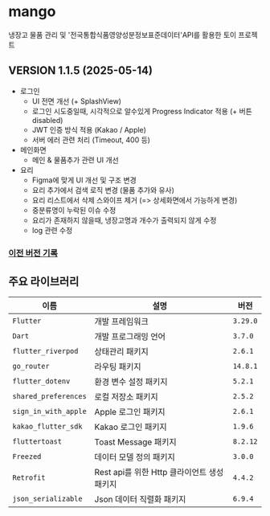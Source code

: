 # mango

냉장고 물품 관리 및 '전국통합식품영양성분정보표준데이터'API를 활용한 토이 프로젝트

## VERSION 1.1.5 (2025-05-14)
 - 로그인
   - UI 전면 개선 (+ SplashView)
   - 로그인 시도중일때, 시각적으로 알수있게 Progress Indicator 적용 (+ 버튼 disabled)
   - JWT 인증 방식 적용 (Kakao / Apple)
   - 서버 에러 관련 처리 (Timeout, 400 등)
 - 메인화면
   - 메인 & 물품추가 관련 UI 개선
 - 요리
   - Figma에 맞게 UI 개선 및 구조 변경
   - 요리 추가에서 검색 로직 변경 (물품 추가와 유사)
   - 요리 리스트에서 삭제 스와이프 제거 (=> 상세화면에서 가능하게 변경)
   - 중분류명이 누락된 이슈 수정
   - 요리가 존재하지 않을때, 냉장고명과 개수가 출력되지 않게 수정
   - log 관련 수정

### [이전 버전 기록](https://docs.google.com/document/d/1jGvCaHdyLdExCCWo95xoGkFYdY4Mc1hrtk55fEWGx1o/edit?usp=sharing) <br>

## 주요 라이브러리

| 이름           | 설명                           | 버전               |
| ------------ | ---------------------------- | ----------------- |
| `Flutter`      | 개발 프레임워크       | `3.29.0` |
| `Dart`      | 개발 프로그래밍 언어       | `3.7.0` |
| `flutter_riverpod`      | 상태관리 패키지       | `2.6.1` |
| `go_router`      | 라우팅 패키지       | `14.8.1` |
| `flutter_dotenv`      | 환경 변수 설정 패키지       | `5.2.1` |
| `shared_preferences`      | 로컬 저장소 패키지       | `2.5.2` |
| `sign_in_with_apple`      | Apple 로그인 패키지       | `2.6.1` |
| `kakao_flutter_sdk`      | Kakao 로그인 패키지       | `1.9.6` |
| `fluttertoast`      | Toast Message 패키지       | `8.2.12` |
| `Freezed`      | 데이터 모델 정의 패키지       | `3.0.0` |
| `Retrofit`      | Rest api를 위한 Http 클라이언트 생성 패키지       | `4.4.2` |
| `json_serializable`      | Json 데이터 직렬화 패키지     | `6.9.4` |
